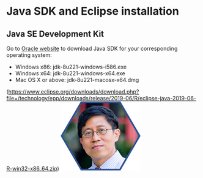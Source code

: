 # Java SDK and Eclipse installation
## Java SE Development Kit
Go to [Oracle website](https://www.oracle.com/technetwork/java/javase/downloads/jdk8-downloads-2133151.html) to download Java SDK for your corresponding operating system:
* Windows x86: jdk-8u221-windows-i586.exe
* Windows x64: jdk-8u221-windows-x64.exe
* Mac OS X or above: jdk-8u221-macosx-x64.dmg

(https://www.eclipse.org/downloads/download.php?file=/technology/epp/downloads/release/2019-06/R/eclipse-java-2019-06-R-win32-x86_64.zip)
![GitHub Logo](image/prof.png)
